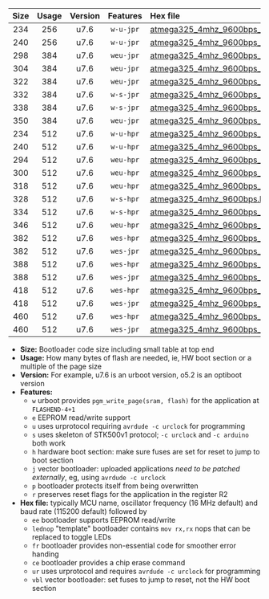 |Size|Usage|Version|Features|Hex file|
|:-:|:-:|:-:|:-:|:--|
|234|256|u7.6|`w-u-jpr`|[atmega325_4mhz_9600bps_ur_vbl.hex](https://raw.githubusercontent.com/stefanrueger/urboot/main/bootloaders/atmega325/fcpu_4mhz/9600_bps/atmega325_4mhz_9600bps_ur_vbl.hex)|
|240|256|u7.6|`w-u-jpr`|[atmega325_4mhz_9600bps_lednop_ur_vbl.hex](https://raw.githubusercontent.com/stefanrueger/urboot/main/bootloaders/atmega325/fcpu_4mhz/9600_bps/atmega325_4mhz_9600bps_lednop_ur_vbl.hex)|
|298|384|u7.6|`weu-jpr`|[atmega325_4mhz_9600bps_ee_ur_vbl.hex](https://raw.githubusercontent.com/stefanrueger/urboot/main/bootloaders/atmega325/fcpu_4mhz/9600_bps/atmega325_4mhz_9600bps_ee_ur_vbl.hex)|
|304|384|u7.6|`weu-jpr`|[atmega325_4mhz_9600bps_ee_lednop_ur_vbl.hex](https://raw.githubusercontent.com/stefanrueger/urboot/main/bootloaders/atmega325/fcpu_4mhz/9600_bps/atmega325_4mhz_9600bps_ee_lednop_ur_vbl.hex)|
|322|384|u7.6|`weu-jpr`|[atmega325_4mhz_9600bps_ee_lednop_fr_ur_vbl.hex](https://raw.githubusercontent.com/stefanrueger/urboot/main/bootloaders/atmega325/fcpu_4mhz/9600_bps/atmega325_4mhz_9600bps_ee_lednop_fr_ur_vbl.hex)|
|332|384|u7.6|`w-s-jpr`|[atmega325_4mhz_9600bps_vbl.hex](https://raw.githubusercontent.com/stefanrueger/urboot/main/bootloaders/atmega325/fcpu_4mhz/9600_bps/atmega325_4mhz_9600bps_vbl.hex)|
|338|384|u7.6|`w-s-jpr`|[atmega325_4mhz_9600bps_lednop_vbl.hex](https://raw.githubusercontent.com/stefanrueger/urboot/main/bootloaders/atmega325/fcpu_4mhz/9600_bps/atmega325_4mhz_9600bps_lednop_vbl.hex)|
|350|384|u7.6|`weu-jpr`|[atmega325_4mhz_9600bps_ee_lednop_fr_ce_ur_vbl.hex](https://raw.githubusercontent.com/stefanrueger/urboot/main/bootloaders/atmega325/fcpu_4mhz/9600_bps/atmega325_4mhz_9600bps_ee_lednop_fr_ce_ur_vbl.hex)|
|234|512|u7.6|`w-u-hpr`|[atmega325_4mhz_9600bps_ur.hex](https://raw.githubusercontent.com/stefanrueger/urboot/main/bootloaders/atmega325/fcpu_4mhz/9600_bps/atmega325_4mhz_9600bps_ur.hex)|
|240|512|u7.6|`w-u-hpr`|[atmega325_4mhz_9600bps_lednop_ur.hex](https://raw.githubusercontent.com/stefanrueger/urboot/main/bootloaders/atmega325/fcpu_4mhz/9600_bps/atmega325_4mhz_9600bps_lednop_ur.hex)|
|294|512|u7.6|`weu-hpr`|[atmega325_4mhz_9600bps_ee_ur.hex](https://raw.githubusercontent.com/stefanrueger/urboot/main/bootloaders/atmega325/fcpu_4mhz/9600_bps/atmega325_4mhz_9600bps_ee_ur.hex)|
|300|512|u7.6|`weu-hpr`|[atmega325_4mhz_9600bps_ee_lednop_ur.hex](https://raw.githubusercontent.com/stefanrueger/urboot/main/bootloaders/atmega325/fcpu_4mhz/9600_bps/atmega325_4mhz_9600bps_ee_lednop_ur.hex)|
|318|512|u7.6|`weu-hpr`|[atmega325_4mhz_9600bps_ee_lednop_fr_ur.hex](https://raw.githubusercontent.com/stefanrueger/urboot/main/bootloaders/atmega325/fcpu_4mhz/9600_bps/atmega325_4mhz_9600bps_ee_lednop_fr_ur.hex)|
|328|512|u7.6|`w-s-hpr`|[atmega325_4mhz_9600bps.hex](https://raw.githubusercontent.com/stefanrueger/urboot/main/bootloaders/atmega325/fcpu_4mhz/9600_bps/atmega325_4mhz_9600bps.hex)|
|334|512|u7.6|`w-s-hpr`|[atmega325_4mhz_9600bps_lednop.hex](https://raw.githubusercontent.com/stefanrueger/urboot/main/bootloaders/atmega325/fcpu_4mhz/9600_bps/atmega325_4mhz_9600bps_lednop.hex)|
|346|512|u7.6|`weu-hpr`|[atmega325_4mhz_9600bps_ee_lednop_fr_ce_ur.hex](https://raw.githubusercontent.com/stefanrueger/urboot/main/bootloaders/atmega325/fcpu_4mhz/9600_bps/atmega325_4mhz_9600bps_ee_lednop_fr_ce_ur.hex)|
|382|512|u7.6|`wes-hpr`|[atmega325_4mhz_9600bps_ee.hex](https://raw.githubusercontent.com/stefanrueger/urboot/main/bootloaders/atmega325/fcpu_4mhz/9600_bps/atmega325_4mhz_9600bps_ee.hex)|
|382|512|u7.6|`wes-jpr`|[atmega325_4mhz_9600bps_ee_vbl.hex](https://raw.githubusercontent.com/stefanrueger/urboot/main/bootloaders/atmega325/fcpu_4mhz/9600_bps/atmega325_4mhz_9600bps_ee_vbl.hex)|
|388|512|u7.6|`wes-hpr`|[atmega325_4mhz_9600bps_ee_lednop.hex](https://raw.githubusercontent.com/stefanrueger/urboot/main/bootloaders/atmega325/fcpu_4mhz/9600_bps/atmega325_4mhz_9600bps_ee_lednop.hex)|
|388|512|u7.6|`wes-jpr`|[atmega325_4mhz_9600bps_ee_lednop_vbl.hex](https://raw.githubusercontent.com/stefanrueger/urboot/main/bootloaders/atmega325/fcpu_4mhz/9600_bps/atmega325_4mhz_9600bps_ee_lednop_vbl.hex)|
|418|512|u7.6|`wes-hpr`|[atmega325_4mhz_9600bps_ee_lednop_fr.hex](https://raw.githubusercontent.com/stefanrueger/urboot/main/bootloaders/atmega325/fcpu_4mhz/9600_bps/atmega325_4mhz_9600bps_ee_lednop_fr.hex)|
|418|512|u7.6|`wes-jpr`|[atmega325_4mhz_9600bps_ee_lednop_fr_vbl.hex](https://raw.githubusercontent.com/stefanrueger/urboot/main/bootloaders/atmega325/fcpu_4mhz/9600_bps/atmega325_4mhz_9600bps_ee_lednop_fr_vbl.hex)|
|460|512|u7.6|`wes-hpr`|[atmega325_4mhz_9600bps_ee_lednop_fr_ce.hex](https://raw.githubusercontent.com/stefanrueger/urboot/main/bootloaders/atmega325/fcpu_4mhz/9600_bps/atmega325_4mhz_9600bps_ee_lednop_fr_ce.hex)|
|460|512|u7.6|`wes-jpr`|[atmega325_4mhz_9600bps_ee_lednop_fr_ce_vbl.hex](https://raw.githubusercontent.com/stefanrueger/urboot/main/bootloaders/atmega325/fcpu_4mhz/9600_bps/atmega325_4mhz_9600bps_ee_lednop_fr_ce_vbl.hex)|

- **Size:** Bootloader code size including small table at top end
- **Usage:** How many bytes of flash are needed, ie, HW boot section or a multiple of the page size
- **Version:** For example, u7.6 is an urboot version, o5.2 is an optiboot version
- **Features:**
  + `w` urboot provides `pgm_write_page(sram, flash)` for the application at `FLASHEND-4+1`
  + `e` EEPROM read/write support
  + `u` uses urprotocol requiring `avrdude -c urclock` for programming
  + `s` uses skeleton of STK500v1 protocol; `-c urclock` and `-c arduino` both work
  + `h` hardware boot section: make sure fuses are set for reset to jump to boot section
  + `j` vector bootloader: uploaded applications *need to be patched externally*, eg, using `avrdude -c urclock`
  + `p` bootloader protects itself from being overwritten
  + `r` preserves reset flags for the application in the register R2
- **Hex file:** typically MCU name, oscillator frequency (16 MHz default) and baud rate (115200 default) followed by
  + `ee` bootloader supports EEPROM read/write
  + `lednop` "template" bootloader contains `mov rx,rx` nops that can be replaced to toggle LEDs
  + `fr` bootloader provides non-essential code for smoother error handing
  + `ce` bootloader provides a chip erase command
  + `ur` uses urprotocol and requires `avrdude -c urclock` for programming
  + `vbl` vector bootloader: set fuses to jump to reset, not the HW boot section
